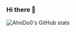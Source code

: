 ### Hi there 👋

![AhnDo0's GitHub stats](https://github-readme-stats.vercel.app/api?username=AhnDo0&show_icons=true&theme=radical)

<!--
**AhnDo0/AhnDo0** is a ✨ _special_ ✨ repository because its `README.md` (this file) appears on your GitHub profile.

Here are some ideas to get you started:

- 🔭 I’m currently working on ...
- 🌱 I’m currently learning ...
- 👯 I’m looking to collaborate on ...
- 🤔 I’m looking for help with ...
- 💬 Ask me about ...
- 📫 How to reach me: ...
- 😄 Pronouns: ...
- ⚡ Fun fact: ...
-->
